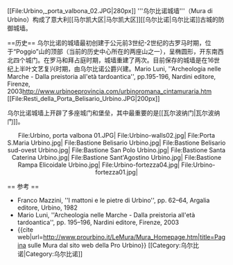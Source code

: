[[File:Urbino,_porta_valbona_02.JPG|280px]]
'''乌尔比诺城墙'''（Mura di Urbino）构成了意大利[[马尔凯大区|马尔凯大区]][[乌尔比诺|乌尔比诺]]古城的防御城墙。

==历史==
乌尔比诺的城墙最初创建于公元前3世纪-2世纪的古罗马时期，位于“Poggio”山的顶部（当前的历史中心所在的两座山之一），呈椭圆形，开东南西北四个城门。在罗马和拜占庭时期，城墙重建了两次。目前保存的城墙是在16世纪上半叶文艺复兴时期，由乌尔比诺公爵兴建。<ref>Mario Luni, ''Archeologia nelle Marche - Dalla preistoria all'età tardoantica'', pp.195-196, Nardini editore, Firenze, 2003</ref><ref>http://www.urbinoeprovincia.com/urbinoromana_cintamuraria.htm</ref>
[[File:Resti_della_Porta_Belisario_Urbino.JPG|200px]]

乌尔比诺城墙上开辟了多座城门和堡垒，其中最重要的是[[瓦尔波纳门|瓦尔波纳门]]。

<div align="center"><gallery>
File:Urbino, porta valbona 01.JPG|
File:Urbino-walls02.jpg|
File:Porta S.Maria Urbino.jpg|
File:Bastione Belisario Urbino.jpg|
File:Bastione Belisario sud-ovest Urbino.jpg|
File:Bastione San Polo Urbino.jpg|
File:Bastione Santa Caterina Urbino.jpg|
File:Bastione Sant'Agostino Urbino.jpg|
File:Bastione Rampa Elicoidale Urbino.jpg|
File:Urbino-fortezza04.jpg|
File:Urbino-fortezza01.jpg|
</gallery></div>

== 参考 ==
<references/>
* Franco Mazzini, ''I mattoni e le pietre di Urbino'', pp. 62–64, Argalia editore, Urbino, 1982
* Mario Luni, ''Archeologia nelle Marche - Dalla preistoria all'età tardoantica'', pp. 195–196, Nardini editore, Firenze, 2003
* {{cite web|url=http://www.prourbino.it/LeMura/Mura_Homepage.htm|title=Pagina sulle Mura dal sito web della Pro Urbino}}
[[Category:乌尔比诺|Category:乌尔比诺]]